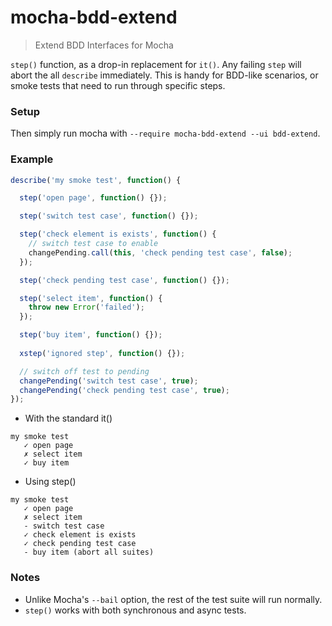 # mocha-bdd-extend

> Extend BDD Interfaces for Mocha

`step()` function, as a drop-in replacement for `it()`. Any failing `step` will abort the all `describe` immediately. This is handy for BDD-like scenarios, or smoke tests that need to run through specific steps.

### Setup

Then simply run mocha with `--require mocha-bdd-extend --ui bdd-extend`.

### Example

```js
describe('my smoke test', function() {

  step('open page', function() {});

  step('switch test case', function() {});

  step('check element is exists', function() {
    // switch test case to enable
    changePending.call(this, 'check pending test case', false);
  });

  step('check pending test case', function() {});

  step('select item', function() {
    throw new Error('failed');
  });

  step('buy item', function() {});
  
  xstep('ignored step', function() {});

  // switch off test to pending
  changePending('switch test case', true);
  changePending('check pending test case', true);
});
```

- With the standard it()

```
my smoke test
   ✓ open page
   ✗ select item
   ✓ buy item
```

- Using step()

```
my smoke test
   ✓ open page
   ✗ select item
   - switch test case
   ✓ check element is exists
   ✓ check pending test case
   - buy item (abort all suites)
```

### Notes

- Unlike Mocha's `--bail` option, the rest of the test suite will run normally.
- `step()` works with both synchronous and async tests.
